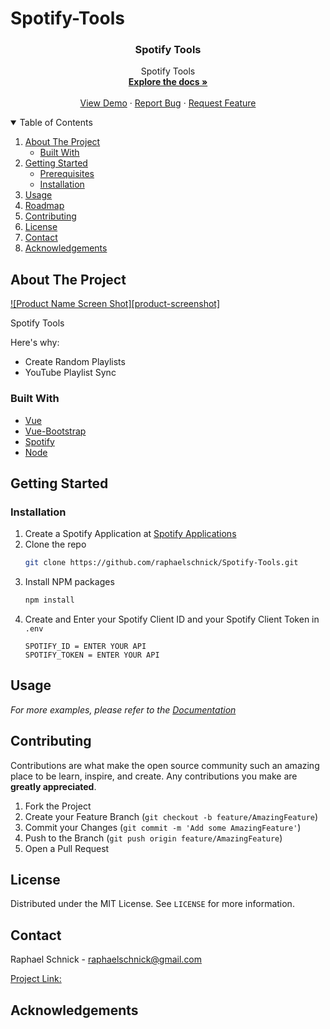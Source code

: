 # Spotify-Tools

<p align="center">

  <h3 align="center">Spotify Tools</h3>

  <p align="center">
    Spotify Tools
    <br />
    <a href="https://github.com/raphaelschnick/Spotify-Tools"><strong>Explore the docs »</strong></a>
    <br />
    <br />
    <a href="https://github.com/raphaelschnick/Spotify-Tools">View Demo</a>
    ·
    <a href="https://github.com/raphaelschnick/Spotify-Tools/issues">Report Bug</a>
    ·
    <a href="https://github.com/raphaelschnick/Spotify-Tools/issues">Request Feature</a>
  </p>
</p>


<!-- TABLE OF CONTENTS -->
<details open="open">
  <summary>Table of Contents</summary>
  <ol>
    <li>
      <a href="#about-the-project">About The Project</a>
      <ul>
        <li><a href="#built-with">Built With</a></li>
      </ul>
    </li>
    <li>
      <a href="#getting-started">Getting Started</a>
      <ul>
        <li><a href="#prerequisites">Prerequisites</a></li>
        <li><a href="#installation">Installation</a></li>
      </ul>
    </li>
    <li><a href="#usage">Usage</a></li>
    <li><a href="#roadmap">Roadmap</a></li>
    <li><a href="#contributing">Contributing</a></li>
    <li><a href="#license">License</a></li>
    <li><a href="#contact">Contact</a></li>
    <li><a href="#acknowledgements">Acknowledgements</a></li>
  </ol>
</details>



<!-- ABOUT THE PROJECT -->
## About The Project

[![Product Name Screen Shot][product-screenshot]](https://example.com)

Spotify Tools

Here's why:
* Create Random Playlists
* YouTube Playlist Sync

### Built With

* [Vue](https://vuejs.org)
* [Vue-Bootstrap](https://bootstrap-vue.org/)
* [Spotify](https://developer.spotify.com)
* [Node](https://nodejs.org/en/)



<!-- GETTING STARTED -->
## Getting Started

### Installation

1. Create a Spotify Application at [Spotify Applications](https://developer.spotify.com/dashboard/applications)
2. Clone the repo
   ```sh
   git clone https://github.com/raphaelschnick/Spotify-Tools.git
   ```
3. Install NPM packages
   ```sh
   npm install
   ```
4. Create and Enter your Spotify Client ID and your Spotify Client Token in `.env`
   ```JS
   SPOTIFY_ID = ENTER YOUR API
   SPOTIFY_TOKEN = ENTER YOUR API
   ```



<!-- USAGE EXAMPLES -->
## Usage

_For more examples, please refer to the [Documentation](https://github.com/raphaelschnick/Spotify-Tools)_


<!-- CONTRIBUTING -->
## Contributing

Contributions are what make the open source community such an amazing place to be learn, inspire, and create. Any contributions you make are **greatly appreciated**.

1. Fork the Project
2. Create your Feature Branch (`git checkout -b feature/AmazingFeature`)
3. Commit your Changes (`git commit -m 'Add some AmazingFeature'`)
4. Push to the Branch (`git push origin feature/AmazingFeature`)
5. Open a Pull Request



<!-- LICENSE -->
## License

Distributed under the MIT License. See `LICENSE` for more information.



<!-- CONTACT -->
## Contact

Raphael Schnick - raphaelschnick@gmail.com

[Project Link:](https://github.com/raphaelschnick/Spotify-Tools)

## Acknowledgements

